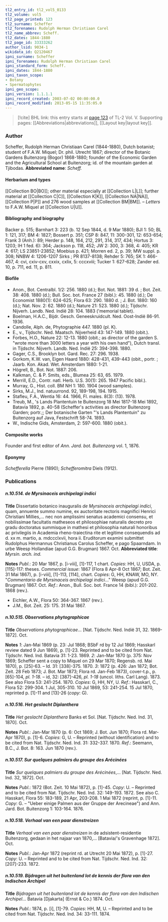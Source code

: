 ```yaml
---
tl2_entry_id: tl2_vol5_0133
tl2_volume: vol5
tl2_page_printed: 123
tl2_surname: Scheffer
tl2_forenames: Rudolph Herman Christiaan Carel
tl2_name_abbrev: Scheff.
tl2_dates: 1844-1880
tl2_page_id: 33333262
author_lsid: 9034-1
wikidata_id: Q2120467
ipni_surname: Scheffer
ipni_forenames: Rudolph Herman Christiaan Carel
ipni_standard_form: Scheff.
ipni_dates: 1844-1880
ipni_taxon_scope: 
- Botany
- Spermatophytes
ipni_geo_scope: 
ipni_version: 1.1.1.1
ipni_record_created: 2003-07-02 00:00:00.0
ipni_record_modified: 2013-05-15 11:35:05.0
---
```



> [!cite] BHL link: this entry starts at [page 123](https://www.biodiversitylibrary.org/page/33333262) of TL-2 Vol. V.
> Supporting pages: [[Abbreviations|abbreviations]], [[Layout key|layout key]].

### Author

Scheffer, Rudolph Herman Christiaan Carel (1844-1880), Dutch botanist; student of F.A.W. Miquel; Dr. phil. Utrecht 1867; director of the Botanic Gardens Buitenzorg (Bogor) 1868-1880; founder of the Economic Garden and the Agricultural School at Buitenzorg; id. of the mountain garden at Tjibodas. 
**Abbreviated name**: *Scheff.*

#### Herbarium and types

[[Collection BO|BO]]; other material especially at [[Collection L|L]]; further material at [[Collection C|C]], [[Collection K|K]], [[Collection NA|NA]], [[Collection P|P]] and 276 wood samples at [[Collection BM|BM]]. – *Letters* to F.A.W. Miquel at [[Collection U|U]].

#### Bibliography and biography

Backer p. 515; Barnhart 3: 223 (b. 12 Sep 1844, d. 9 Mar 1880); BJI 1: 50; BL 1: 121, 317; BM 4: 1827; Bossert p. 351; CSP 8: 847, 11: 300-301, 12: 653-654; Frank 3 (Anh.): 89; Herder p. 148, 164, 212, 291, 314, 317, 434; Hortus 3: 1203; IH 1 fed. 6): 364; Jackson p. 118, 452; JW 2: 300, 3: 368, 4: 405; KR 4: 617; LS 23851-23852; Moebius p. 421; Morren ed. 2, p. 39; MW suppl. p. 308; NNBW 4: 1206-1207 Sirks ; PR 8137-8138; Rehder 5: 765; SK 1: 466-467, 4: cvi, cxiv-cxv, cxxix, cxlix, 5: cccxviii; Tucker 1: 627-628; Zander ed. 10, p. 711, ed. 11, p. 811.

#### Biofile

- Anon., Bot. Centralbl. 1/2: 256. 1880 (d.); Bot. Not. 1881: 39 d. ; Bot. Zeit. 38: 408. 1880 (d.); Bull. Soc. bot. France 27 (bibl.): 45. 1880 (d.); De Economist 1880(1): 624-625; Flora 63: 290. 1880 d. ; J. Bot. 1880: 160 (d.); Nat. Nov. 2: 62. 1880 (d.); Nature 21: 523. 1880 (d.); Tijdschr. Nijverh. Landb. Ned. Indië 28: 104. 1883 ('memorial tablet).
- Boelman, H.A.C., Bijdr. Gesch. Geneeskruidcult. Ned. Oost-Indië 86-91. 1936.
- Candolle, Alph. de, Phytographie 447. 1880 (pl. K).
- E., v., Tijdschr. Ned. Maatsch. Nijverheid 43: 147-149. 1880 (obit.).
- Forbes, H.O., Nature 22: 12-13. 1880 (obit.; as director of the garden S. "wrote more than 3000 letters a year with his own hand"), Dutch transl. in Tijdschr. Nijverh. Landb. Ned. Indië 25: 394-398. 1880.
- Gager, C.S., Brooklyn bot. Gard. Rec. 27: 296. 1938.
- Gorkom, K.W. van, Eigen Haard 1880: 428-431, 439-443 (obit., portr. ; Jaarb. Kon. Akad. Wet. Amsterdam 1880: 1-21.
- Högrell, B., Bot. Not. 1887: 206.
- Kalkman, C. & P. Smits, eds., Blumea 25: 63, 65. 1979.
- Merrill, E.D., Contr. natl. Herb. U.S. 30(1): 265. 1947 Pacific bibl.).
- Murray, G., Hist. coll. BM NH 1: 180. 1904 (wood samples).
- Sirks, M.J., Ind. natuurrond. 92, 189-198, 194. 1915.
- Stafleu, F.A., Wentia 16: 44. 1966, Fl. males. 8(3): (13). 1978.
- Treub, M., 's Lands Plantentuin te Buitenzorg 18 Mei 1817-18 Mei 1892, Batavia 1892, p. 40-58 (Scheffer's activities as director Buitenzorg Garden; portr.;; Der botanische Garten "'s Lands Plantentuin" zu Buitenzorg auf Java, Festschrift 58-74. 1893.
- W., Indische Gids, Amsterdam, 2: 597-600. 1880 (obit.).

#### Composite works

Founder and first editor of *Ann. Jard. bot. Buitenzorg* vol. 1, 1876.

#### Eponymy

*Schefferella* Pierre (1890); *Schefferomitra* Diels (1912).

### Publications

##### n.10.514. de Myrsinaceis archipelagi indici

**Title**
Dissertatio botanico inauguralis *de Myrsinaceis archipelagi indici*, quam, annuente summo numine, ex auctoritate rectoris magnifici Henrici Christiani Millies,... nec non amplissimi senatus academici consensu, et nobilissimae facultatis matheseos et philosophiae naturalis decreto pro gradu doctoratus summisque in mathesi et philosophia naturali honoribus ac privilegiis in Academia rheno-traiectina rite et legitime consequendis ad d. xx m. martio, a. mdccclxvii, hora ii. Eruditorum examini submittet Rudolphus Hermannus Christianus Carolus Scheffer, e pago Spaarndam. In urbe Weesp Hollandiae (apud G.G. Brugman) 1867. Oct.
**Abbreviated title**: *Myrsin. arch. ind.*

**Notes**
*Publ*.: 20 Mar 1867, p. \[i-viii\], \[1\]-117, 1 chart. *Copies*: HH, U, USDA, p. \[115\]-117: theses.
*Commercial issue*: 1867 (Flora 8 Apr-8 Oct 1867; Bot. Zeit. 31 Mai 1867), p. \[i-viii\], \[1\]-113, \[114\], chart. *Copies*: G, HH, KNAW, MO, NY. "*Commentario de Myrsinaceis archipelagi indici*..." Weesp (apud G.G. Brugman) 1867. Oct.
*Ref*.: Anon., Bull. Soc. bot. France 14 (bibl.): 201-202. 1868 (rev.).
- Eichler, A.W., Flora 50: 364-367. 1867 (rev.).
- J.M., Bot. Zeit. 25: 175. 31 Mai 1867.

##### n.10.515. Observations phytographicae

**Title**
*Observations phytographicae*... \[Nat. Tijdschr. Ned. Indië 31, 32. 1869-1872\]. Oct.

**Notes**
*1*: Jan-Mai 1869 (p. 23: Jul 1868; BSbF rd by 12 Jul 1869; Hasskarl review dated 9 Jun 1869), p. \[1\]-23. Reprinted and to be cited from Nat. Tijdschr. Ned. Ind. Batavia 31: 1-23. 1869.
*2*: Jan-Mar 1870 (p. 375: Nov 1869; Scheffer sent a copy to Miquel on 29 Mar 1870; Regensb. rd. Mai 1870), p. \[25\]-63. – Id. 31: \[338\]-375. 1870.
*3*: 1872 (p. 426: Jan 1872; Bot. Zeit. 28 Feb 1873; J. Bot. Mar 1873; Flora rd. Jan-Feb 1873), cover-t.p., p. \[65\]-104, *pl. 1-18.* – id, 32: \[387\]-426, *pl. 1-18* (uncol. liths. Carl Lang). 1873. See also Flora 53: 241-254. 1870.
*Copies*: G, HH, NY, U.
*Ref*.: Hasskarl, C., Flora 52: 299-304. 1 Jul, 305-310. 10 Jul 1869, 53: 241-254. 15 Jul 1870, reprinted p. \[1\]-11 and \[13\]-26 (*copy*: G).

##### n.10.516. Het geslacht Diplanthera

**Title**
*Het geslacht Diplanthera* Banks et Sol. \[Nat. Tijdschr. Ned. Ind. 31, 1870\]. Oct.

**Notes**
*Publ*.: Jan-Mar 1870 (p. 6: Oct 1869; J. Bot. Jun 1870; Flora rd. Mar-Apr 1870), p. \[1\]-6. *Copies*: G, U. – Reprinted (without identification) and to be cited from Nat. Tijdschr. Ned. Ind. 31: 332-337. 1870.
*Ref*.: Seemann, B.C., J. Bot. 8: 163. Jun 1870 (rev.).

##### n.10.517. Sur quelques palmiers du groupe des Arécinées

**Title**
*Sur quelques palmiers du groupe des Arécinées*,... \[Nat. Tijdschr. Ned. Ind. 32, 1872\]. Oct.

**Notes**
*Publ*.: 1872 (Bot. Zeit. 10 Mai 1872), p. \[1\]-45. *Copy*: U. – Reprinted and to be cited from Nat. Tijdschr. Ned. Ind. 32: 149-193. 1872. See also C. Hasskarl, Flora 55: 183-189, 21 Apr, 203-208. 1 Mai 1872 (reprint, p. \[1\]-11. *Copy*: G. – "Ueber einige Palmen aus der Gruppe der Arecineae") and Ann. Jard. Bot. Buitenzorg 1: 103-164. 1876.

##### n.10.518. Verhaal van een paar dienstreizen

**Title**
*Verhaal van een paar dienstreizen* in de adsistent-residentie Buitenzorg, gedaan in het najaar van 1870,... \[Batavia/'s Gravenhage 1872\]. Oct.

**Notes**
*Publ*.: Jan-Apr 1872 (reprint rd. at Utrecht 20 Mai 1872), p. \[1\]-27. *Copy*: U. – Reprinted and to be cited from Nat. Tijdschr. Ned. Ind. 32: \[207\]-233. 1872.

##### n.10.519. Bijdragen uit het buitenland lot de kennis der flora van den Indischen Archipel

**Title**
*Bijdragen uit het buitenland lot de kennis der flora van den Indischen Archipel*... Batavia \[Djakarta\] (Ernst & Co.) 1874. Oct.

**Notes**
*Publ*.: 1874, p. \[i\], \[1\]-79. *Copies*: HH, M, U. – Reprinted and to be cited from Nat. Tijdschr. Ned. Ind. 34: 33-111. 1874.

